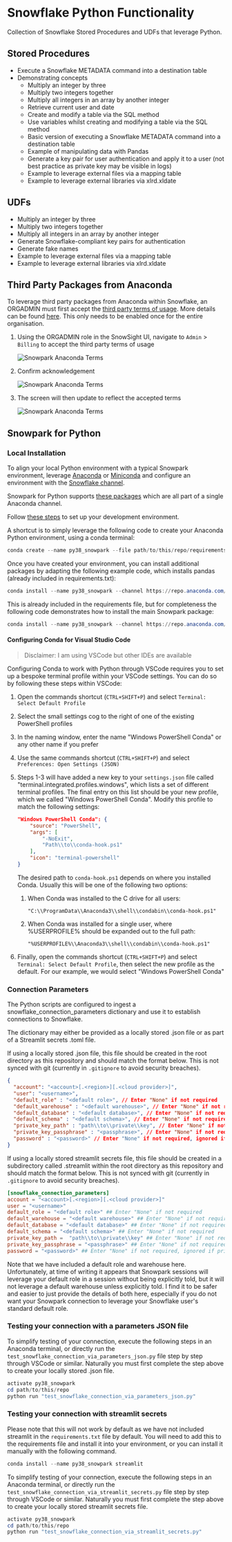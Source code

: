 
# Snowflake Python Functionality

Collection of Snowflake Stored Procedures and UDFs that leverage Python.

## Stored Procedures

- Execute a Snowflake METADATA command into a destination table
- Demonstrating concepts
  - Multiply an integer by three
  - Multiply two integers together
  - Multiply all integers in an array by another integer
  - Retrieve current user and date
  - Create and modify a table via the SQL method
  - Use variables whilst creating and modifying a table via the SQL method
  - Basic version of executing a Snowflake METADATA command into a destination table
  - Example of manipulating data with Pandas
  - Generate a key pair for user authentication and apply it to a user (not best practice as private key may be visible in logs)
  - Example to leverage external files via a mapping table
  - Example to leverage external libraries via xlrd.xldate

## UDFs

- Multiply an integer by three
- Multiply two integers together
- Multiply all integers in an array by another integer
- Generate Snowflake-compliant key pairs for authentication
- Generate fake names
- Example to leverage external files via a mapping table
- Example to leverage external libraries via xlrd.xldate

## Third Party Packages from Anaconda

To leverage third party packages from Anaconda within Snowflake, an ORGADMIN must first accept the [third party terms of usage](https://www.snowflake.com/legal/third-party-terms/). More details can be found [here](https://docs.snowflake.com/en/developer-guide/udf/python/udf-python-packages.html#using-third-party-packages-from-anaconda). This only needs to be enabled once for the entire organisation.

1. Using the ORGADMIN role in the SnowSight UI, navigate to `Admin` > `Billing` to accept the third party terms of usage

    ![Snowpark Anaconda Terms](images/Snowpark_Anaconda_Terms_1.png)

2. Confirm acknowledgement

    ![Snowpark Anaconda Terms](images/Snowpark_Anaconda_Terms_2.png)

3. The screen will then update to reflect the accepted terms

    ![Snowpark Anaconda Terms](images/Snowpark_Anaconda_Terms_3.png)

## Snowpark for Python

### Local Installation

To align your local Python environment with a typical Snowpark environment, leverage [Anaconda](https://docs.conda.io/projects/conda/en/latest/user-guide/install/index.html) or [Miniconda](https://docs.conda.io/projects/conda/en/latest/user-guide/install/index.html) and configure an environment with the [Snowflake channel](https://docs.snowflake.com/en/developer-guide/udf/python/udf-python-packages.html#local-development-and-testing).

Snowpark for Python supports [these packages](https://repo.anaconda.com/pkgs/snowflake) which are all part of a single Anaconda channel.

Follow [these steps](https://docs.snowflake.com/en/developer-guide/snowpark/python/setup.html) to set up your development environment.

A shortcut is to simply leverage the following code to create your Anaconda Python environment, using a conda terminal:

```powershell
conda create --name py38_snowpark --file path/to/this/repo/requirements.txt --channel https://repo.anaconda.com/pkgs/snowflake python=3.8
```

Once you have created your environment, you can install additional packages by adapting the following example code, which installs pandas (already included in requirements.txt):

```powershell
conda install --name py38_snowpark --channel https://repo.anaconda.com/pkgs/snowflake pandas
```

This is already included in the requirements file, but for completeness the following code demonstrates how to install the main Snowpark package:

```powershell
conda install --name py38_snowpark --channel https://repo.anaconda.com/pkgs/snowflake snowflake-snowpark-python
```

#### Configuring Conda for Visual Studio Code

> Disclaimer: I am using VSCode but other IDEs are available

Configuring Conda to work with Python through VSCode requires you to set up a bespoke terminal profile within your VSCode settings. You can do so by following these steps within VSCode:

1. Open the commands shortcut (`CTRL+SHIFT+P`) and select `Terminal: Select Default Profile`
2. Select the small settings cog to the right of one of the existing PowerShell profiles
3. In the naming window, enter the name "Windows PowerShell Conda" or any other name if you prefer
4. Use the same commands shortcut (`CTRL+SHIFT+P`) and select `Preferences: Open Settings (JSON)`
5. Steps 1-3 will have added a new key to your `settings.json` file called "terminal.integrated.profiles.windows", which lists a set of different terminal profiles. The final entry on this list should be your new profile, which we called "Windows PowerShell Conda". Modify this profile to match the following settings:

    ```json
    "Windows PowerShell Conda": {
        "source": "PowerShell",
        "args": [
            "-NoExit",
            "Path\\to\\conda-hook.ps1"
        ],
        "icon": "terminal-powershell"
    }
    ```

    The desired path to `conda-hook.ps1` depends on where you installed Conda. Usually this will be one of the following two options:

    1. When Conda was installed to the C drive for all users:

        ```raw
        "C:\\ProgramData\\Anaconda3\\shell\\condabin\\conda-hook.ps1"
        ```

    2. When Conda was installed for a single user, where %USERPROFILE% should be expanded out to the full path:

        ```raw
        "%USERPROFILE%\\Anaconda3\\shell\\condabin\\conda-hook.ps1"
        ```

6. Finally, open the commands shortcut (`CTRL+SHIFT+P`) and select `Terminal: Select Default Profile`, then select the new profile as the default. For our example, we would select "Windows PowerShell Conda"

### Connection Parameters

The Python scripts are configured to ingest a snowflake_connection_parameters dictionary and use it to establish connections to Snowflake.

The dictionary may either be provided as a locally stored .json file or as part of a Streamlit secrets .toml file.

If using a locally stored .json file, this file should be created in the root directory as this repository and should match the format below. This is not synced with git (currently in `.gitignore` to avoid security breaches).

```json
{
  "account": "<account>[.<region>][.<cloud provider>]",
  "user": "<username>",
  "default_role" : "<default role>", // Enter "None" if not required
  "default_warehouse" : "<default warehouse>", // Enter "None" if not required
  "default_database" : "<default database>", // Enter "None" if not required
  "default_schema" : "<default schema>", // Enter "None" if not required
  "private_key_path" : "path\\to\\private\\key", // Enter "None" if not required, in which case password will be used
  "private_key_passphrase" : "<passphrase>", // Enter "None" if not required
  "password" : "<password>" // Enter "None" if not required, ignored if private key path is provided
}
```

If using a locally stored streamlit secrets file, this file should be created in a subdirectory called .streamlit within the root directory as this repository and should match the format below. This is not synced with git (currently in `.gitignore` to avoid security breaches).

```toml
[snowflake_connection_parameters]
account = "<account>[.<region>][.<cloud provider>]"
user = "<username>"
default_role = "<default role>" ## Enter "None" if not required
default_warehouse = "<default warehouse>" ## Enter "None" if not required
default_database = "<default database>" ## Enter "None" if not required
default_schema = "<default schema>" ## Enter "None" if not required
private_key_path =  "path\\to\\private\\key" ## Enter "None" if not required, in which case password will be used
private_key_passphrase = "<passphrase>" ## Enter "None" if not required
password = "<password>" ## Enter "None" if not required, ignored if private key path is provided
```

Note that we have included a default role and warehouse here. Unfortunately, at time of writing it appears that Snowpark sessions will leverage your default role in a session without being explicitly told, but it will not leverage a default warehouse unless explicitly told. I find it to be safer and easier to just provide the details of both here, especially if you do not want your Snowpark connection to leverage your Snowflake user's standard default role.

### Testing your connection with a parameters JSON file

To simplify testing of your connection, execute the following steps in an Anaconda terminal, or directly run the `test_snowflake_connection_via_parameters_json.py` file step by step through VSCode or similar. Naturally you must first complete the step above to create your locally stored .json file.

```powershell
activate py38_snowpark
cd path/to/this/repo
python run "test_snowflake_connection_via_parameters_json.py"
```

### Testing your connection with streamlit secrets

Please note that this will not work by default as we have not included streamlit in the `requirements.txt` file by default. You will need to add this to the requirements file and install it into your environment, or you can install it manually with the following command.

```powershell
conda install --name py38_snowpark streamlit
```

To simplify testing of your connection, execute the following steps in an Anaconda terminal, or directly run the `test_snowflake_connection_via_streamlit_secrets.py` file step by step through VSCode or similar. Naturally you must first complete the step above to create your locally stored streamlit secrets file.

```powershell
activate py38_snowpark
cd path/to/this/repo
python run "test_snowflake_connection_via_streamlit_secrets.py"
```
